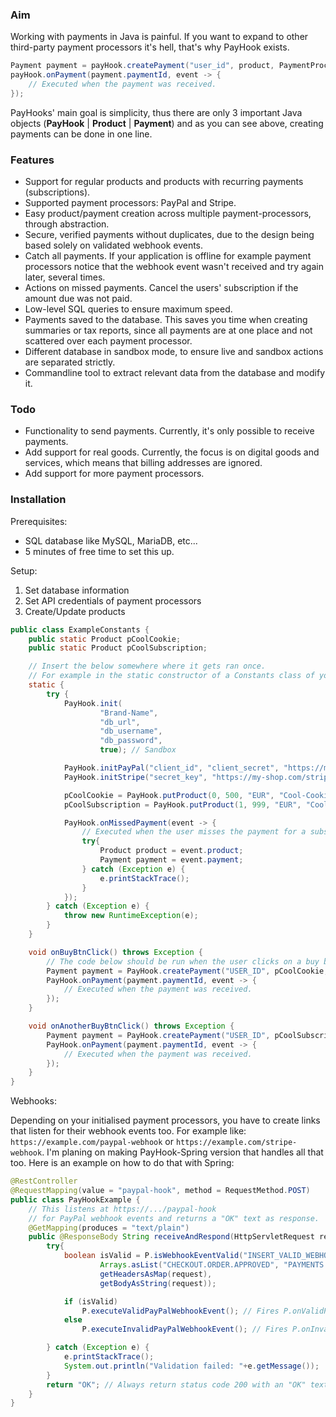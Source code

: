 ### Aim

Working with payments in Java is painful. If you want to expand to other
third-party payment processors it's hell, that's why PayHook exists.
```java
Payment payment = payHook.createPayment("user_id", product, PaymentProcessor.PAYPAL, "success_url", "cancel_url");
payHook.onPayment(payment.paymentId, event -> {
    // Executed when the payment was received.
});
```
PayHooks' main goal is simplicity, thus there are only 3 important Java objects (**PayHook** | **Product** | **Payment**)
and as you can see above, creating payments can be done in one line.

### Features
- Support for regular products and products with recurring payments (subscriptions).
- Supported payment processors: PayPal and Stripe.
- Easy product/payment creation across multiple payment-processors, through abstraction.
- Secure, verified payments without duplicates, due to the design being based solely on validated webhook events.
- Catch all payments. If your application is offline for example 
payment processors notice that the webhook event wasn't received 
and try again later, several times.
- Actions on missed payments. Cancel the users' subscription if the amount due was not paid.
- Low-level SQL queries to ensure maximum speed.
- Payments saved to the database. This saves you time when creating summaries or tax reports, 
since all payments are at one place and not scattered over each payment processor.
- Different database in sandbox mode, to ensure live and sandbox actions are separated strictly.
- Commandline tool to extract relevant data from the database and modify it.

### Todo
- Functionality to send payments. Currently, it's only possible to receive payments.
- Add support for real goods. Currently, the focus is on digital goods and services,
which means that billing addresses are ignored.
- Add support for more payment processors.

### Installation

Prerequisites:
- SQL database like MySQL, MariaDB, etc...
- 5 minutes of free time to set this up.

Setup:
1. Set database information
2. Set API credentials of payment processors
3. Create/Update products

```java
public class ExampleConstants {
    public static Product pCoolCookie;
    public static Product pCoolSubscription;

    // Insert the below somewhere where it gets ran once.
    // For example in the static constructor of a Constants class of yours, like shown here.
    static {
        try {
            PayHook.init(
                    "Brand-Name",
                    "db_url",
                    "db_username",
                    "db_password",
                    true); // Sandbox

            PayHook.initPayPal("client_id", "client_secret", "https://my-shop.com/paypal-hook");
            PayHook.initStripe("secret_key", "https://my-shop.com/stripe-hook");

            pCoolCookie = PayHook.putProduct(0, 500, "EUR", "Cool-Cookie", "A really yummy cookie.", PaymentType.ONE_TIME, 0);
            pCoolSubscription = PayHook.putProduct(1, 999, "EUR", "Cool-Subscription", "A really creative description.", PaymentType.RECURRING, 0);

            PayHook.onMissedPayment(event -> {
                // Executed when the user misses the payment for a subscription (recurring).
                try{
                    Product product = event.product;
                    Payment payment = event.payment;
                } catch (Exception e) {
                    e.printStackTrace();
                }
            });
        } catch (Exception e) {
            throw new RuntimeException(e);
        } 
    }

    void onBuyBtnClick() throws Exception {
        // The code below should be run when the user clicks on a buy button.
        Payment payment = PayHook.createPayment("USER_ID", pCoolCookie, PaymentProcessor.PAYPAL, "https://my-shop.com/payment/success", "https://my-shop.com/payment/cancel");
        PayHook.onPayment(payment.paymentId, event -> {
            // Executed when the payment was received.
        });
    }

    void onAnotherBuyBtnClick() throws Exception {
        Payment payment = PayHook.createPayment("USER_ID", pCoolSubscription, PaymentProcessor.STRIPE, "https://my-shop.com/payment/success", "https://my-shop.com/payment/cancel");
        PayHook.onPayment(payment.paymentId, event -> {
            // Executed when the payment was received.
        });
    }
}
```
Webhooks:

Depending on your initialised payment processors, you have to
create links that listen for their webhook events too. For example like:
`https://example.com/paypal-webhook` or `https://example.com/stripe-webhook`.
I'm planing on making PayHook-Spring version that handles all that too.
Here is an example on how to do that with Spring:
```java
@RestController
@RequestMapping(value = "paypal-hook", method = RequestMethod.POST)
public class PayHookExample {
    // This listens at https://.../paypal-hook
    // for PayPal webhook events and returns a "OK" text as response.
    @GetMapping(produces = "text/plain")
    public @ResponseBody String receiveAndRespond(HttpServletRequest request) {
        try{
            boolean isValid = P.isWebhookEventValid("INSERT_VALID_WEBHOOK_ID", // Get it from here: https://developer.paypal.com/developer/applications/
                    Arrays.asList("CHECKOUT.ORDER.APPROVED", "PAYMENTS.PAYMENT.CREATED"), // Insert your valid event types/names here. Full list of all event types/names here: https://developer.paypal.com/docs/api-basics/notifications/webhooks/event-names
                    getHeadersAsMap(request),
                    getBodyAsString(request));

            if (isValid) 
                P.executeValidPayPalWebhookEvent(); // Fires P.onValidPayPalWebhookEvent();
            else
                P.executeInvalidPayPalWebhookEvent(); // Fires P.onInvalidPayPalWebhookEvent();

        } catch (Exception e) {
            e.printStackTrace();
            System.out.println("Validation failed: "+e.getMessage());
        }
        return "OK"; // Always return status code 200 with an "OK" text no matter what the result to annoy attackers.
    }
}
```
